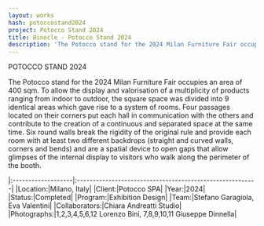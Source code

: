 ```yaml
---
layout: works
hash: potoccostand2024
project: Potocco Stand 2024
title: Binocle - Potocco Stand 2024
description: 'The Potocco stand for the 2024 Milan Furniture Fair occupies an area of 400 sqm.'
---
```


POTOCCO STAND 2024

The Potocco stand for the 2024 Milan Furniture Fair occupies an area of 400 sqm. To allow the display and valorisation of a multiplicity of products ranging from indoor to outdoor, the square space was divided into 9 identical areas which gave rise to a system of rooms. Four passages located on their corners put each hall in communication with the others and contribute to the creation of a continuous and separated space at the same time. Six round walls break the rigidity of the original rule and provide each room with at least two different backdrops (straight and curved walls, corners and bends) and are a spatial device to open gaps that allow glimpses of the internal display to visitors who walk along the perimeter of the booth.

|:-------------------|:---------------------------------------------------------|
|Location:|Milano, Italy|
|Client:|Potocco SPA|
|Year:|2024|
|Status:|Completed|
|Program:|Exhibition Design|
|Team:|Stefano Garagiola, Eva Valentini|
|Collaborators:|Chiara Andreatti Studio|
|Photographs:|1,2,3,4,5,6,12 Lorenzo Bini, 7,8,9,10,11 Giuseppe Dinnella|

